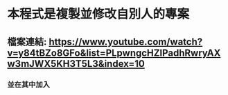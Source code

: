 # 本程式是複製並修改自別人的專案

## 檔案連結: https://www.youtube.com/watch?v=y84tBZo8GFo&list=PLpwngcHZlPadhRwryAXw3mJWX5KH3T5L3&index=10
### 並在其中加入


